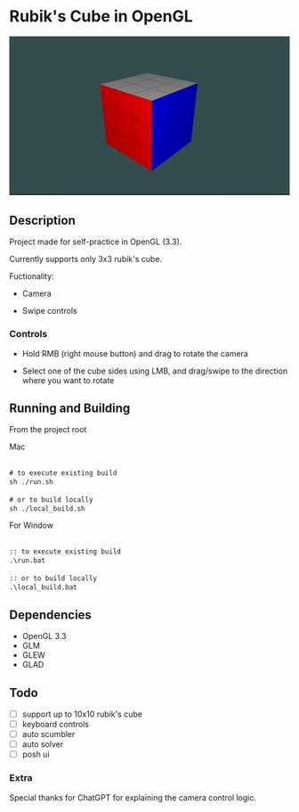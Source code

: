 # Rubik's Cube in OpenGL

![Screenshot](/screenshots/screenshot.jpg)

## Description

Project made for self-practice in OpenGL (3.3).

Currently supports only 3x3 rubik's cube.

Fuctionality:

- Camera

- Swipe controls

### Controls

- Hold RMB (right mouse button) and drag to rotate the camera

- Select one of the cube sides using LMB, and drag/swipe to the direction where you want to rotate

## Running and Building

From the project root

Mac

``` shell script

# to execute existing build
sh ./run.sh

# or to build locally
sh ./local_build.sh
```

For Window

``` batch script

:: to execute existing build
.\run.bat

:: or to build locally
.\local_build.bat
```

## Dependencies

- OpenGL 3.3
- GLM
- GLEW
- GLAD

## Todo

- [ ] support up to 10x10 rubik's cube
- [ ] keyboard controls
- [ ] auto scumbler
- [ ] auto solver
- [ ] posh ui

### Extra

Special thanks for ChatGPT for explaining the camera control logic.
